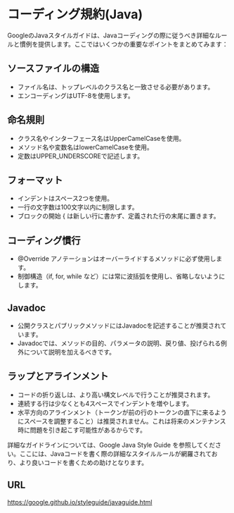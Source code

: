 # コーディング規約(Java)

GoogleのJavaスタイルガイドは、Javaコーディングの際に従うべき詳細なルールと慣例を提供します。ここではいくつかの重要なポイントをまとめてみます：

## ソースファイルの構造

- ファイル名は、トップレベルのクラス名と一致させる必要があります。
- エンコーディングはUTF-8を使用します。

## 命名規則

- クラス名やインターフェース名はUpperCamelCaseを使用。
- メソッド名や変数名はlowerCamelCaseを使用。
- 定数はUPPER_UNDERSCOREで記述します。

## フォーマット

- インデントはスペース2つを使用。
- 一行の文字数は100文字以内に制限します。
- ブロックの開始 { は新しい行に書かず、定義された行の末尾に置きます。

## コーディング慣行
- @Override アノテーションはオーバーライドするメソッドに必ず使用します。
- 制御構造（if, for, while など）には常に波括弧を使用し、省略しないようにします。

## Javadoc

- 公開クラスとパブリックメソッドにはJavadocを記述することが推奨されています。
- Javadocでは、メソッドの目的、パラメータの説明、戻り値、投げられる例外について説明を加えるべきです。

## ラップとアラインメント

- コードの折り返しは、より高い構文レベルで行うことが推奨されます。
- 連続する行は少なくとも4スペースでインデントを増やします。
- 水平方向のアラインメント（トークンが前の行のトークンの直下に来るようにスペースを調整すること）は推奨されません。これは将来のメンテナンス時に問題を引き起こす可能性があるからです。

詳細なガイドラインについては、Google Java Style Guide を参照してください。ここには、Javaコードを書く際の詳細なスタイルルールが網羅されており、より良いコードを書くための助けとなります。

## URL

https://google.github.io/styleguide/javaguide.html